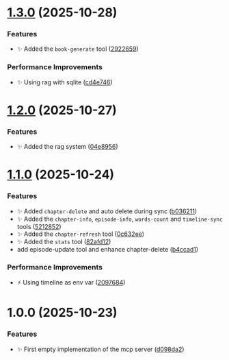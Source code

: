# [1.3.0](https://github.com/echoes-io/mcp-server/compare/v1.2.0...v1.3.0) (2025-10-28)


### Features

* :sparkles: Added the `book-generate` tool ([2922659](https://github.com/echoes-io/mcp-server/commit/292265933dd9729a9dca37b16a684363207a92fd))


### Performance Improvements

* :sparkles: Using rag with sqlite ([cd4e746](https://github.com/echoes-io/mcp-server/commit/cd4e746cd265cc848a020f10f6466b16df8807ab))

# [1.2.0](https://github.com/echoes-io/mcp-server/compare/v1.1.0...v1.2.0) (2025-10-27)


### Features

* :sparkles: Added the rag system ([04e8956](https://github.com/echoes-io/mcp-server/commit/04e895643b0f5dd18a611a7bf49e9383a2fb6780))

# [1.1.0](https://github.com/echoes-io/mcp-server/compare/v1.0.0...v1.1.0) (2025-10-24)


### Features

* :sparkles: Added `chapter-delete` and auto delete during sync ([b036211](https://github.com/echoes-io/mcp-server/commit/b03621166e30c1004d29e9267ecada70862974a3))
* :sparkles: Added the `chapter-info`, `episode-info`, `words-count` and `timeline-sync` tools ([5212852](https://github.com/echoes-io/mcp-server/commit/521285285103b3e432e329c34bee2fdd02d06abd))
* :sparkles: Added the `chapter-refresh` tool ([0c632ee](https://github.com/echoes-io/mcp-server/commit/0c632ee601683f5b9c7ffd8c567c1a9dfb8d641b))
* :sparkles: Added the `stats` tool ([82afd12](https://github.com/echoes-io/mcp-server/commit/82afd126117ad8932b7026258d5ac0f0d682d386))
* add episode-update tool and enhance chapter-delete ([b4ccad1](https://github.com/echoes-io/mcp-server/commit/b4ccad1d2939d985bc398980d7814f710f74c745))


### Performance Improvements

* :zap: Using timeline as env var ([2097684](https://github.com/echoes-io/mcp-server/commit/20976847a9998c76efe522c4ae568caf26c49372))

# 1.0.0 (2025-10-23)


### Features

* :sparkles: First empty implementation of the mcp server ([d098da2](https://github.com/echoes-io/mcp-server/commit/d098da2f1910f7673f45e212e18707cb1cca6ac1))

